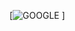 [![GOOGLE](https://user-images.githubusercontent.com/99739515/170017401-facc5525-62c2-4cde-9068-9c0539bdcbd2.png)
]
